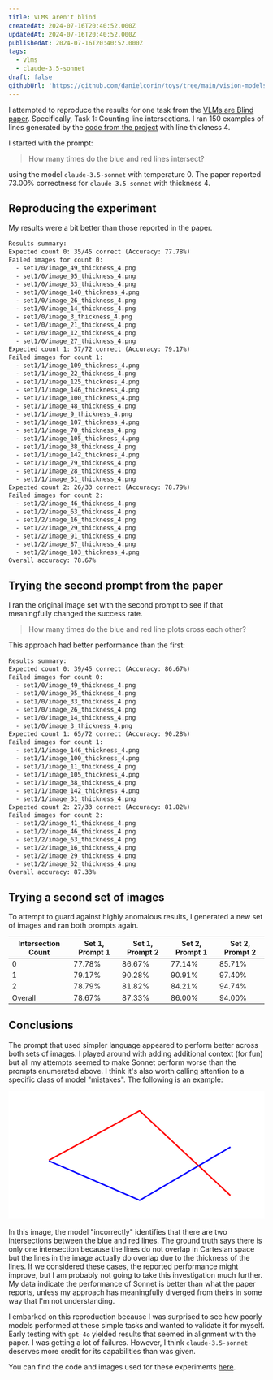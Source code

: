 ```yaml
---
title: VLMs aren't blind
createdAt: 2024-07-16T20:40:52.000Z
updatedAt: 2024-07-16T20:40:52.000Z
publishedAt: 2024-07-16T20:40:52.000Z
tags:
  - vlms
  - claude-3.5-sonnet
draft: false
githubUrl: 'https://github.com/danielcorin/toys/tree/main/vision-models-arent-blind'
---
```


I attempted to reproduce the results for one task from the [VLMs are Blind paper](https://vlmsareblind.github.io/).
Specifically, Task 1: Counting line intersections.
I ran 150 examples of lines generated by the [code from the project](https://github.com/anguyen8/vision-llms-are-blind/blob/9414e9ca6d81b8038d30eef0ac2195bba5c6d55c/src/LineIntersection/GenerateSamples.ipynb) with line thickness 4.

I started with the prompt:

> How many times do the blue and red lines intersect?

using the model `claude-3.5-sonnet` with temperature 0.
The paper reported 73.00% correctness for `claude-3.5-sonnet` with thickness 4.

## Reproducing the experiment

My results were a bit better than those reported in the paper.

```text
Results summary:
Expected count 0: 35/45 correct (Accuracy: 77.78%)
Failed images for count 0:
  - set1/0/image_49_thickness_4.png
  - set1/0/image_95_thickness_4.png
  - set1/0/image_33_thickness_4.png
  - set1/0/image_140_thickness_4.png
  - set1/0/image_26_thickness_4.png
  - set1/0/image_14_thickness_4.png
  - set1/0/image_3_thickness_4.png
  - set1/0/image_21_thickness_4.png
  - set1/0/image_12_thickness_4.png
  - set1/0/image_27_thickness_4.png
Expected count 1: 57/72 correct (Accuracy: 79.17%)
Failed images for count 1:
  - set1/1/image_109_thickness_4.png
  - set1/1/image_22_thickness_4.png
  - set1/1/image_125_thickness_4.png
  - set1/1/image_146_thickness_4.png
  - set1/1/image_100_thickness_4.png
  - set1/1/image_48_thickness_4.png
  - set1/1/image_9_thickness_4.png
  - set1/1/image_107_thickness_4.png
  - set1/1/image_70_thickness_4.png
  - set1/1/image_105_thickness_4.png
  - set1/1/image_38_thickness_4.png
  - set1/1/image_142_thickness_4.png
  - set1/1/image_79_thickness_4.png
  - set1/1/image_28_thickness_4.png
  - set1/1/image_31_thickness_4.png
Expected count 2: 26/33 correct (Accuracy: 78.79%)
Failed images for count 2:
  - set1/2/image_46_thickness_4.png
  - set1/2/image_63_thickness_4.png
  - set1/2/image_16_thickness_4.png
  - set1/2/image_29_thickness_4.png
  - set1/2/image_91_thickness_4.png
  - set1/2/image_87_thickness_4.png
  - set1/2/image_103_thickness_4.png
Overall accuracy: 78.67%
```

## Trying the second prompt from the paper

I ran the original image set with the second prompt to see if that meaningfully changed the success rate.

> How many times do the blue and red line plots cross each other?

This approach had better performance than the first:

```text
Results summary:
Expected count 0: 39/45 correct (Accuracy: 86.67%)
Failed images for count 0:
  - set1/0/image_49_thickness_4.png
  - set1/0/image_95_thickness_4.png
  - set1/0/image_33_thickness_4.png
  - set1/0/image_26_thickness_4.png
  - set1/0/image_14_thickness_4.png
  - set1/0/image_3_thickness_4.png
Expected count 1: 65/72 correct (Accuracy: 90.28%)
Failed images for count 1:
  - set1/1/image_146_thickness_4.png
  - set1/1/image_100_thickness_4.png
  - set1/1/image_11_thickness_4.png
  - set1/1/image_105_thickness_4.png
  - set1/1/image_38_thickness_4.png
  - set1/1/image_142_thickness_4.png
  - set1/1/image_31_thickness_4.png
Expected count 2: 27/33 correct (Accuracy: 81.82%)
Failed images for count 2:
  - set1/2/image_41_thickness_4.png
  - set1/2/image_46_thickness_4.png
  - set1/2/image_63_thickness_4.png
  - set1/2/image_16_thickness_4.png
  - set1/2/image_29_thickness_4.png
  - set1/2/image_52_thickness_4.png
Overall accuracy: 87.33%
```

## Trying a second set of images

To attempt to guard against highly anomalous results, I generated a new set of images and ran both prompts again.


| Intersection Count | Set 1, Prompt 1 | Set 1, Prompt 2 | Set 2, Prompt 1 | Set 2, Prompt 2 |
|--------------------|-----------------|-----------------|-----------------|-----------------|
| 0                  | 77.78%          | 86.67%          | 77.14%          | 85.71%          |
| 1                  | 79.17%          | 90.28%          | 90.91%          | 97.40%          |
| 2                  | 78.79%          | 81.82%          | 84.21%          | 94.74%          |
| Overall            | 78.67%          | 87.33%          | 86.00%          | 94.00%          |


## Conclusions

The prompt that used simpler language appeared to perform better across both sets of images.
I played around with adding additional context (for fun) but all my attempts seemed to make Sonnet perform worse than the prompts enumerated above.
I think it's also worth calling attention to a specific class of model "mistakes".
The following is an example:

![Example of a model "mistake" in counting line intersections](images/vlms-arent-blind-example.png)

In this image, the model "incorrectly" identifies that there are two intersections between the blue and red lines.
The ground truth says there is only one intersection because the lines do not overlap in Cartesian space but the lines in the image actually do overlap due to the thickness of the lines.
If we considered these cases, the reported performance might improve, but I am probably not going to take this investigation much further.
My data indicate the performance of Sonnet is better than what the paper reports, unless my approach has meaningfully diverged from theirs in some way that I'm not understanding.

I embarked on this reproduction because I was surprised to see how poorly models performed at these simple tasks and wanted to validate it for myself.
Early testing with `gpt-4o` yielded results that seemed in alignment with the paper.
I was getting a lot of failures.
However, I think `claude-3.5-sonnet` deserves more credit for its capabilities than was given.

You can find the code and images used for these experiments [here](https://github.com/danielcorin/toys/tree/main/vision-models-arent-blind).
